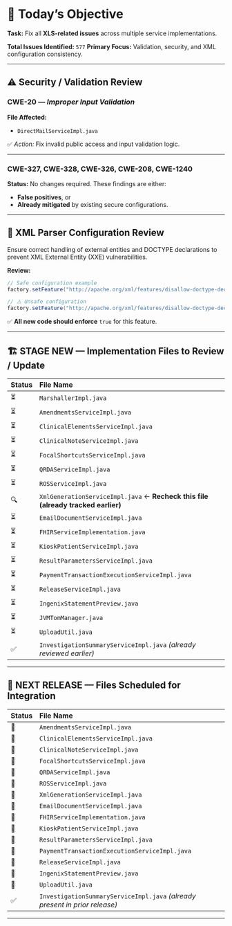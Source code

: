 # 🎯 Today’s Objective

**Task:** Fix all **XLS-related issues** across multiple service implementations.

**Total Issues Identified:** `577`
**Primary Focus:** Validation, security, and XML configuration consistency.

---

## ⚠️ Security / Validation Review

### CWE-20 — *Improper Input Validation*

**File Affected:**

* `DirectMailServiceImpl.java`

✅ *Action:* Fix invalid public access and input validation logic.

---

### CWE-327, CWE-328, CWE-326, CWE-208, CWE-1240

**Status:** No changes required.
These findings are either:

* **False positives**, or
* **Already mitigated** by existing secure configurations.

---

## 🧩 XML Parser Configuration Review

Ensure correct handling of external entities and DOCTYPE declarations to prevent XML External Entity (XXE) vulnerabilities.

**Review:**

```java
// Safe configuration example
factory.setFeature("http://apache.org/xml/features/disallow-doctype-decl", true);

// ⚠️ Unsafe configuration
factory.setFeature("http://apache.org/xml/features/disallow-doctype-decl", false);
```

✅ **All new code should enforce** `true` for this feature.

---

## 🏗️ STAGE NEW — Implementation Files to Review / Update

| Status | File Name                                                                         |
| :----- | :-------------------------------------------------------------------------------- |
| ⏳      | `MarshallerImpl.java`                                                             |
| ⏳      | `AmendmentsServiceImpl.java`                                                      |
| ⏳      | `ClinicalElementsServiceImpl.java`                                                |
| ⏳      | `ClinicalNoteServiceImpl.java`                                                    |
| ⏳      | `FocalShortcutsServiceImpl.java`                                                  |
| ⏳      | `QRDAServiceImpl.java`                                                            |
| ⏳      | `ROSServiceImpl.java`                                                             |
| 🔍     | `XmlGenerationServiceImpl.java` ← **Recheck this file (already tracked earlier)** |
| ⏳      | `EmailDocumentServiceImpl.java`                                                   |
| ⏳      | `FHIRServiceImplementation.java`                                                  |
| ⏳      | `KioskPatientServiceImpl.java`                                                    |
| ⏳      | `ResultParametersServiceImpl.java`                                                |
| ⏳      | `PaymentTransactionExecutionServiceImpl.java`                                     |
| ⏳      | `ReleaseServiceImpl.java`                                                         |
| ⏳      | `IngenixStatementPreview.java`                                                    |
| ⏳      | `JVMTomManager.java`                                                              |
| ⏳      | `UploadUtil.java`                                                                 |
| ✅      | `InvestigationSummaryServiceImpl.java` *(already reviewed earlier)*               |

---

## 🚀 NEXT RELEASE — Files Scheduled for Integration

| Status | File Name                                                                   |
| :----- | :-------------------------------------------------------------------------- |
| 🔄     | `AmendmentsServiceImpl.java`                                                |
| 🔄     | `ClinicalElementsServiceImpl.java`                                          |
| 🔄     | `ClinicalNoteServiceImpl.java`                                              |
| 🔄     | `FocalShortcutsServiceImpl.java`                                            |
| 🔄     | `QRDAServiceImpl.java`                                                      |
| 🔄     | `ROSServiceImpl.java`                                                       |
| 🔄     | `XmlGenerationServiceImpl.java`                                             |
| 🔄     | `EmailDocumentServiceImpl.java`                                             |
| 🔄     | `FHIRServiceImplementation.java`                                            |
| 🔄     | `KioskPatientServiceImpl.java`                                              |
| 🔄     | `ResultParametersServiceImpl.java`                                          |
| 🔄     | `PaymentTransactionExecutionServiceImpl.java`                               |
| 🔄     | `ReleaseServiceImpl.java`                                                   |
| 🔄     | `IngenixStatementPreview.java`                                              |
| 🔄     | `UploadUtil.java`                                                           |
| ✅      | `InvestigationSummaryServiceImpl.java` *(already present in prior release)* |

---

